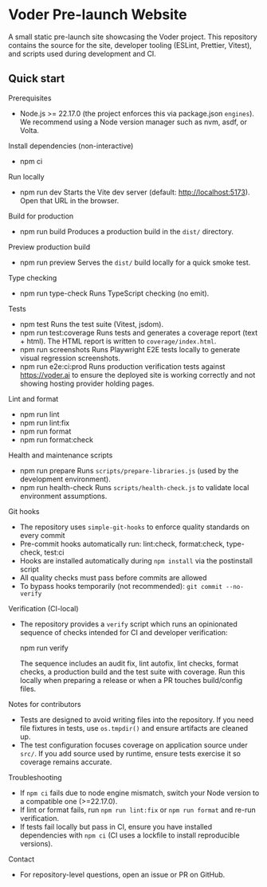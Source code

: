 # Voder Pre-launch Website

A small static pre-launch site showcasing the Voder project. This repository contains the source for the site, developer tooling (ESLint, Prettier, Vitest), and scripts used during development and CI.

## Quick start

Prerequisites

- Node.js >= 22.17.0 (the project enforces this via package.json `engines`). We recommend using a Node version manager such as nvm, asdf, or Volta.

Install dependencies (non-interactive)

- npm ci

Run locally

- npm run dev
  Starts the Vite dev server (default: <http://localhost:5173>). Open that URL in the browser.

Build for production

- npm run build
  Produces a production build in the `dist/` directory.

Preview production build

- npm run preview
  Serves the `dist/` build locally for a quick smoke test.

Type checking

- npm run type-check
  Runs TypeScript checking (no emit).

Tests

- npm test
  Runs the test suite (Vitest, jsdom).
- npm run test:coverage
  Runs tests and generates a coverage report (text + html). The HTML report is written to `coverage/index.html`.
- npm run screenshots
  Runs Playwright E2E tests locally to generate visual regression screenshots.
- npm run e2e:ci:prod
  Runs production verification tests against <https://voder.ai> to ensure the deployed site is working correctly and not showing hosting provider holding pages.

Lint and format

- npm run lint
- npm run lint:fix
- npm run format
- npm run format:check

Health and maintenance scripts

- npm run prepare
  Runs `scripts/prepare-libraries.js` (used by the development environment).
- npm run health-check
  Runs `scripts/health-check.js` to validate local environment assumptions.

Git hooks

- The repository uses `simple-git-hooks` to enforce quality standards on every commit
- Pre-commit hooks automatically run: lint:check, format:check, type-check, test:ci
- Hooks are installed automatically during `npm install` via the postinstall script
- All quality checks must pass before commits are allowed
- To bypass hooks temporarily (not recommended): `git commit --no-verify`

Verification (CI-local)

- The repository provides a `verify` script which runs an opinionated sequence of checks intended for CI and developer verification:

  npm run verify

  The sequence includes an audit fix, lint autofix, lint checks, format checks, a production build and the test suite with coverage. Run this locally when preparing a release or when a PR touches build/config files.

Notes for contributors

- Tests are designed to avoid writing files into the repository. If you need file fixtures in tests, use `os.tmpdir()` and ensure artifacts are cleaned up.
- The test configuration focuses coverage on application source under `src/`. If you add source used by runtime, ensure tests exercise it so coverage remains accurate.

Troubleshooting

- If `npm ci` fails due to node engine mismatch, switch your Node version to a compatible one (>=22.17.0).
- If lint or format fails, run `npm run lint:fix` or `npm run format` and re-run verification.
- If tests fail locally but pass in CI, ensure you have installed dependencies with `npm ci` (CI uses a lockfile to install reproducible versions).

Contact

- For repository-level questions, open an issue or PR on GitHub.
